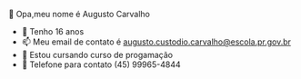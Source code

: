 🔭 Opa,meu nome é Augusto Carvalho
- 🌱 Tenho 16 anos
- 📫 Meu email de contato é augusto.custodio.carvalho@escola.pr.gov.br
- 🤔 Estou cursando curso de progamação 
- 💬 Telefone para contato (45) 99965-4844
